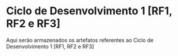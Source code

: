 Ciclo de Desenvolvimento 1 [RF1, RF2 e RF3]
===========================================


Aqui serão armazenados os artefatos referentes ao Ciclo de Desenvolvimento 1 [RF1, RF2 e RF3]
